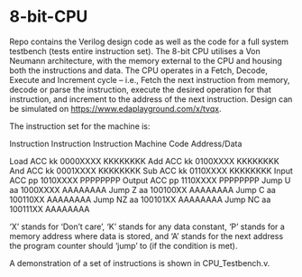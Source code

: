 # 8-bit-CPU
Repo contains the Verilog design code as well as the code for a full system testbench (tests entire instruction set).
The 8-bit CPU utilises a Von Neumann architecture, with the memory external to the CPU and housing
both the instructions and data. The CPU operates in a Fetch, Decode, Execute and Increment cycle –
i.e., Fetch the next instruction from memory, decode or parse the instruction, execute the desired
operation for that instruction, and increment to the address of the next instruction.
Design can be simulated on https://www.edaplayground.com/x/tvqx.

The instruction set for the machine is:

Instruction    Instruction  Instruction
               Machine Code Address/Data
               
Load ACC kk     0000XXXX    KKKKKKKK
Add ACC kk      0100XXXX    KKKKKKKK
And ACC kk      0001XXXX    KKKKKKKK
Sub ACC kk      0110XXXX    KKKKKKKK
Input ACC pp    1010XXXX    PPPPPPPP
Output ACC pp   1110XXXX    PPPPPPPP
Jump U aa       1000XXXX    AAAAAAAA
Jump Z aa       100100XX    AAAAAAAA
Jump C aa       100110XX    AAAAAAAA
Jump NZ aa      100101XX    AAAAAAAA
Jump NC aa      100111XX    AAAAAAAA

‘X’ stands for ‘Don’t care’, ‘K’ stands for any data constant, ‘P’ stands for a memory address
where data is stored, and ‘A’ stands for the next address the program counter should ‘jump’ to (if the
condition is met).

A demonstration of a set of instructions is shown in CPU_Testbench.v.
